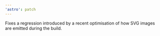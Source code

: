 ```yaml
---
'astro': patch
---
```


Fixes a regression introduced by a recent optimisation of how SVG images are emitted during the build. 

